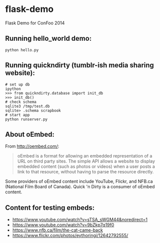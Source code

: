 flask-demo
==========

Flask Demo for ConFoo 2014

Running hello_world demo:
-------------------------

    python hello.py

Running quickndirty (tumblr-ish media sharing website):
--------------------

    # set up db
    ipython
    >>> from quickndirty.database import init_db
    >>> init_db()
    # check schema
    sqlite3 /tmp/test.db
    sqlite> .schema scrapbook
    # start app
    python runserver.py

About oEmbed:
-------------
From http://oembed.com/:
> oEmbed is a format for allowing an embedded representation of a URL on third party sites. The simple API allows a  website to display embedded content (such as photos or videos) when a user posts a link to that resource, without  having to parse the resource directly.

Some providers of oEmbed content include YouTube, Flickr, and NFB.ca (National Film Board of Canada). Quick 'n Dirty is a consumer of oEmbed content.

Content for testing embeds:
---------------
 * https://www.youtube.com/watch?v=sTSA_sWGM44&noredirect=1
 * https://www.youtube.com/watch?v=9bZkp7q19f0
 * https://www.nfb.ca/film/the-cat-came-back
 * https://www.flickr.com/photos/eythoringi/12642792555/
